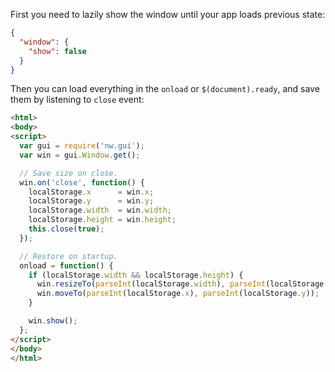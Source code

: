 First you need to lazily show the window until your app loads previous state:

```json
{
  "window": {
    "show": false
  }
}
```

Then you can load everything in the `onload` or `$(document).ready`, and save them by listening to `close` event:

```html
<html>
<body>
<script>
  var gui = require('nw.gui');
  var win = gui.Window.get();

  // Save size on close.
  win.on('close', function() {
    localStorage.x      = win.x;
    localStorage.y      = win.y;
    localStorage.width  = win.width;
    localStorage.height = win.height;
    this.close(true);
  });

  // Restore on startup.
  onload = function() {
    if (localStorage.width && localStorage.height) {
      win.resizeTo(parseInt(localStorage.width), parseInt(localStorage.height));
      win.moveTo(parseInt(localStorage.x), parseInt(localStorage.y));
    }

    win.show();
  };
</script>
</body>
</html>
```